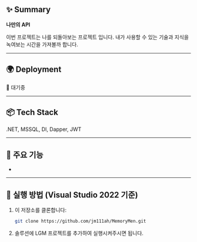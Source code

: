 ## ✨ Summary

**나만의 API** 

이번 프로젝트는 나를 되돌아보는 프로젝트 입니다. 
내가 사용할 수 있는 기술과 지식을 녹여보는 시간을 가져볼까 합니다. 

---

## 🌍 Deployment  
🔗 대기중

---

## 📦 Tech Stack

.NET, MSSQL, DI, Dapper, JWT

---

## 🚀 주요 기능
- 
---

## 🧪 실행 방법 (Visual Studio 2022 기준)

1. 이 저장소를 클론합니다:
   ```bash
   git clone https://github.com/jm111ah/MemoryMen.git

2. 솔루션에 LGM 프로젝트를 추가하여 실행시켜주시면 됩니다. 
